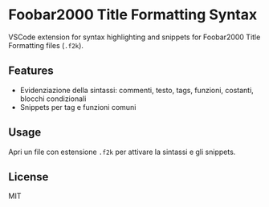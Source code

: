 # Foobar2000 Title Formatting Syntax

VSCode extension for syntax highlighting and snippets for Foobar2000 Title Formatting files (`.f2k`).

## Features

- Evidenziazione della sintassi: commenti, testo, tags, funzioni, costanti, blocchi condizionali
- Snippets per tag e funzioni comuni

## Usage

Apri un file con estensione `.f2k` per attivare la sintassi e gli snippets.

## License

MIT